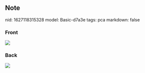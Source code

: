 ## Note
nid: 1627118315328
model: Basic-d7a3e
tags: pca
markdown: false

### Front
<img src="paste-f3eb042bf3c261349638a91329a2280901020b44.jpg">

### Back
<img src="paste-474780a357931668438fa758494b8d095c90569d.jpg">
